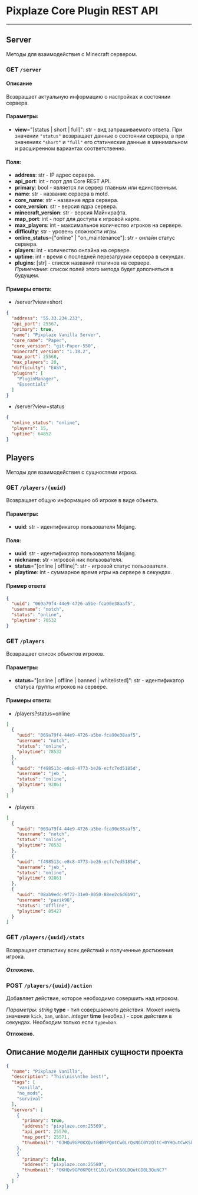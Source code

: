 # Pixplaze Core Plugin REST API

---
## Server

Методы для взаимодействия с Minecraft сервером.

### **GET** `/server`

#### Описание
Возвращает актуальную информацию о настройках и состоянии сервера.

#### Параметры:
- **view**="[status | short | full]": str - вид запрашиваемого ответа. При значении `"status"` возвращает данные о состоянии сервера, а при значениях `"short"` и `"full"` его статические данные в минимальном и расширенном вариантах соответственно.

#### Поля:
- **address**: str - IP адрес сервера.
- **api_port**: int - порт для Core REST API.
- **primary**: bool - является ли сервер главным или единственным.
- **name**: str - название сервера в motd.
- **core_name**: str - название ядра сервера.
- **core_version**: str - версия ядра сервера.
- **minecraft_version**: str - версия Майнкрафта.
- **map_port**: int - порт для доступа к игровой карте.
- **max_players**: int - максимальное количество игроков на сервере.
- **difficulty**: str - уровень сложности игры.
- **online_status**=["online" | "on_maintenance"]: str - онлайн статус сервера.
- **players**: int - количество онлайна на сервере.
- **uptime**: int - время с последней перезагрузки сервера в секундах.
- **plugins**: [str] - список названий плагинов на сервере.\
*Примечание*: список полей этого метода будет дополняться в будущем.

#### Примеры ответа:
- /server?view=short
```json
{
  "address": "55.33.234.233",
  "api_port": 25567,
  "primary": true,
  "name": "Pixplaze Vanilla Server",
  "core_name": "Paper",
  "core_version": "git-Paper-550",
  "minecraft_version": "1.18.2",
  "map_port": 25568,
  "max_players": 20,
  "difficulty": "EASY",
  "plugins": [
    "PluginManager",
    "Essentials"
  ]
}
```
- /server?view=status
```json
{
  "online_status": "online",
  "players": 15,
  "uptime": 64852
}
```

## Players
Методы для взаимодействия с сущностями игрока.

### **GET** `/players/{uuid}`

Возвращает общую информацию об игроке в виде объекта.

#### Параметры:
- **uuid**: str - идентификатор пользователя Mojang.

#### Поля:
- **uuid**: str - идентификатор пользователя Mojang.
- **nickname**: str - игровой ник пользователя.
- **status**="[online | offline]": str - игровой статус пользователя.
- **playtime**: int - суммарное время игры на сервере в секундах.

#### Пример ответа
```json
{
  "uuid": "069a79f4-44e9-4726-a5be-fca90e38aaf5",
  "username": "notch",
  "status": "online",
  "playtime": 78532
}
```

### **GET** `/players`

Возвращает список объектов игроков.

#### Параметры:
- **status**="[online | offline | banned | whitelisted]": str - идентификатор статуса группы игроков на сервере.

#### Примеры ответа:

- /players?status=online
```json
[
  {
    "uuid": "069a79f4-44e9-4726-a5be-fca90e38aaf5",
    "username": "notch",
    "status": "online",
    "playtime": 78532
  },
  {
    "uuid": "f498513c-e8c8-4773-be26-ecfc7ed5185d",
    "username": "jeb_",
    "status": "online",
    "playtime": 92861
  }
]
```
- /players
```json
[
  {
    "uuid": "069a79f4-44e9-4726-a5be-fca90e38aaf5",
    "username": "notch",
    "status": "online",
    "playtime": 78532
  },
  {
    "uuid": "f498513c-e8c8-4773-be26-ecfc7ed5185d",
    "username": "jeb_",
    "status": "online",
    "playtime": 92861
  },
  {
    "uuid": "08ab9edc-9f72-31e0-8050-88ee2c6d6b91",
    "username": "pazik98",
    "status": "offline",
    "playtime": 85427
  }
]
```

### **GET** `/players/{uuid}/stats`

Возвращает статистику всех действий и полученные достижения игрока.
##### Отложено.

### **POST** `/players/{uuid}/action`

Добавляет действие, которое необходимо совершить над игроком.

*Параметры:*
*string* **type** - тип совершаемого действия. Может иметь значения `kick`, `ban`, `unban`.
*integer* **time** (необяз.) - срок действия в секундах. Необходим только если `type=ban`.

**Отложено.**

## Описание модели данных сущности проекта
```json
{
  "name": "Pixplaze Vanilla",
  "description": "This\nis\nthe best!",
  "tags": [
    "vanilla", 
    "no_mods", 
    "survival"
  ],
  "servers": [
    {
      "primary": true,
      "address": "pixplaze.com:25569",
      "api_port": 25570,
      "map_port": 25571,
      "thumbnail": "0JHQu9GP0KXQvtGH0YPQmtCw0LrQsNGC0YzQltC+0YHQutCwKSkp"
    },
    {
      "primary": false,
      "address": "pixplaze.com:25580",
      "thumbnail": "0KHQv9GP0KPQttC10J/QvtC60LDQutGD0L3QuNC7"
    }
  ]
}
```